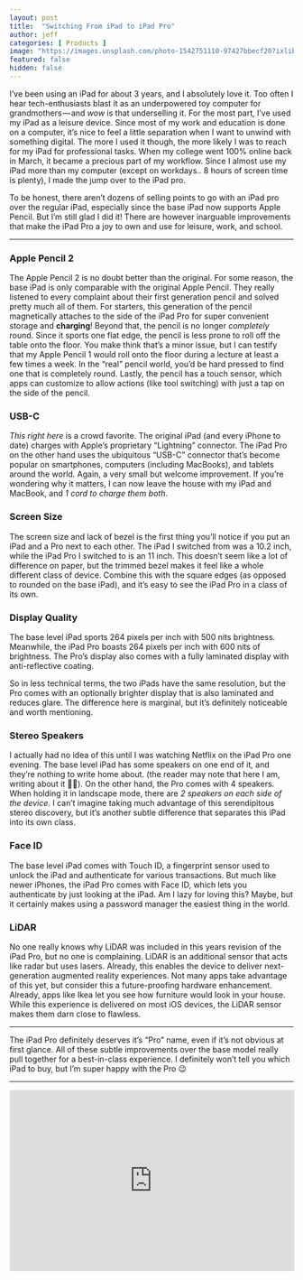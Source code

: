 ```yaml
---
layout: post
title:  "Switching From iPad to iPad Pro"
author: jeff
categories: [ Products ]
image: "https://images.unsplash.com/photo-1542751110-97427bbecf20?ixlib=rb-1.2.1&auto=format&fit=crop&w=1876&q=80"
featured: false
hidden: false
---
```


I’ve been using an iPad for about 3 years, and I absolutely love it. Too often I hear tech-enthusiasts blast it as an underpowered toy computer for grandmothers — and _wow_ is that underselling it. For the most part, I’ve used my iPad as a leisure device. Since most of my work and education is done on a computer, it’s nice to feel a little separation when I want to unwind with something digital. The more I used it though, the more likely I was to reach for my iPad for professional tasks. When my college went 100% online back in March, it became a precious part of my workflow. Since I almost use my iPad more than my computer (except on workdays.. 8 hours of screen time is plenty), I made the jump over to the iPad pro.

To be honest, there aren’t dozens of selling points to go with an iPad pro over the regular iPad, especially since the base iPad now supports Apple Pencil. But I’m still glad I did it! There are however inarguable improvements that make the iPad Pro a joy to own and use for leisure, work, and school.

----------

### Apple Pencil 2

The Apple Pencil 2 is no doubt better than the original. For some reason, the base iPad is only comparable with the original Apple Pencil. They really listened to every complaint about their first generation pencil and solved pretty much all of them. For starters, this generation of the pencil magnetically attaches to the side of the iPad Pro for super convenient storage and **charging**! Beyond that, the pencil is no longer _completely_ round. Since it sports one flat edge, the pencil is less prone to roll off the table onto the floor. You make think that’s a minor issue, but I can testify that my Apple Pencil 1 would roll onto the floor during a lecture at least a few times a week. In the “real” pencil world, you’d be hard pressed to find one that is completely round. Lastly, the pencil has a touch sensor, which apps can customize to allow actions (like tool switching) with just a tap on the side of the pencil.

### USB-C

_This right here_ is a crowd favorite. The original iPad (and every iPhone to date) charges with Apple’s proprietary “Lightning” connector. The iPad Pro on the other hand uses the ubiquitous “USB-C” connector that’s become popular on smartphones, computers (including MacBooks), and tablets around the world. Again, a very small but welcome improvement. If you’re wondering why it matters, I can now leave the house with my iPad and MacBook, and _1 cord to charge them both_.

### Screen Size

The screen size and lack of bezel is the first thing you’ll notice if you put an iPad and a Pro next to each other. The iPad I switched from was a 10.2 inch, while the iPad Pro I switched to is an 11 inch. This doesn’t seem like a lot of difference on paper, but the trimmed bezel makes it feel like a whole different class of device. Combine this with the square edges (as opposed to rounded on the base iPad), and it’s easy to see the iPad Pro in a class of its own.

### Display Quality

The base level iPad sports 264 pixels per inch with 500 nits brightness. Meanwhile, the iPad Pro boasts 264 pixels per inch with 600 nits of brightness. The Pro’s display also comes with a fully laminated display with anti-reflective coating.

So in less technical terms, the two iPads have the same resolution, but the Pro comes with an optionally brighter display that is also laminated and reduces glare. The difference here is marginal, but it’s definitely noticeable and worth mentioning.

### Stereo Speakers

I actually had no idea of this until I was watching Netflix on the iPad Pro one evening. The base level iPad has some speakers on one end of it, and they’re nothing to write home about. (the reader may note that here I am, writing about it 🤷‍♂️). On the other hand, the Pro comes with 4 speakers. When holding it in landscape mode, there are _2 speakers on each side of the device._ I can’t imagine taking much advantage of this serendipitous stereo discovery, but it’s another subtle difference that separates this iPad into its own class.

### Face ID

The base level iPad comes with Touch ID, a fingerprint sensor used to unlock the iPad and authenticate for various transactions. But much like newer iPhones, the iPad Pro comes with Face ID, which lets you authenticate by just looking at the iPad. Am I lazy for loving this? Maybe, but it certainly makes using a password manager the easiest thing in the world.

### LiDAR

No one really knows why LiDAR was included in this years revision of the iPad Pro, but no one is complaining. LiDAR is an additional sensor that acts like radar but uses lasers. Already, this enables the device to deliver next-generation augmented reality experiences. Not many apps take advantage of this yet, but consider this a future-proofing hardware enhancement. Already, apps like Ikea let you see how furniture would look in your house. While this experience is delivered on most iOS devices, the LiDAR sensor makes them darn close to flawless.

----------

The iPad Pro definitely deserves it’s “Pro” name, even if it’s not obvious at first glance. All of these subtle improvements over the base model really pull together for a best-in-class experience. I definitely won’t tell you which iPad to buy, but I’m super happy with the Pro 😉

--------
<iframe src="https://iosbynight.substack.com/embed" width="100%" height="320" style="border:1px solid #EEE; background:white;" frameborder="0" scrolling="no"></iframe>